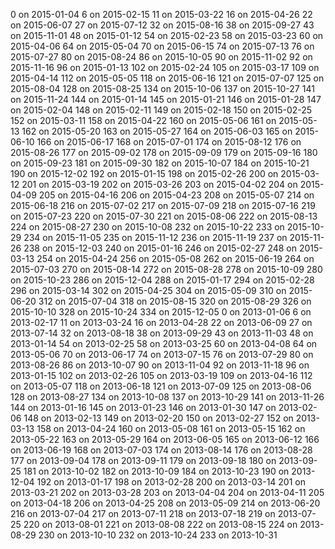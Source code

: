 0 on 2015-01-04
6 on 2015-02-15
11 on 2015-03-22
16 on 2015-04-26
22 on 2015-06-07
27 on 2015-07-12
32 on 2015-08-16
38 on 2015-09-27
43 on 2015-11-01
48 on 2015-01-12
54 on 2015-02-23
58 on 2015-03-23
60 on 2015-04-06
64 on 2015-05-04
70 on 2015-06-15
74 on 2015-07-13
76 on 2015-07-27
80 on 2015-08-24
86 on 2015-10-05
90 on 2015-11-02
92 on 2015-11-16
96 on 2015-01-13
102 on 2015-02-24
105 on 2015-03-17
109 on 2015-04-14
112 on 2015-05-05
118 on 2015-06-16
121 on 2015-07-07
125 on 2015-08-04
128 on 2015-08-25
134 on 2015-10-06
137 on 2015-10-27
141 on 2015-11-24
144 on 2015-01-14
145 on 2015-01-21
146 on 2015-01-28
147 on 2015-02-04
148 on 2015-02-11
149 on 2015-02-18
150 on 2015-02-25
152 on 2015-03-11
158 on 2015-04-22
160 on 2015-05-06
161 on 2015-05-13
162 on 2015-05-20
163 on 2015-05-27
164 on 2015-06-03
165 on 2015-06-10
166 on 2015-06-17
168 on 2015-07-01
174 on 2015-08-12
176 on 2015-08-26
177 on 2015-09-02
178 on 2015-09-09
179 on 2015-09-16
180 on 2015-09-23
181 on 2015-09-30
182 on 2015-10-07
184 on 2015-10-21
190 on 2015-12-02
192 on 2015-01-15
198 on 2015-02-26
200 on 2015-03-12
201 on 2015-03-19
202 on 2015-03-26
203 on 2015-04-02
204 on 2015-04-09
205 on 2015-04-16
206 on 2015-04-23
208 on 2015-05-07
214 on 2015-06-18
216 on 2015-07-02
217 on 2015-07-09
218 on 2015-07-16
219 on 2015-07-23
220 on 2015-07-30
221 on 2015-08-06
222 on 2015-08-13
224 on 2015-08-27
230 on 2015-10-08
232 on 2015-10-22
233 on 2015-10-29
234 on 2015-11-05
235 on 2015-11-12
236 on 2015-11-19
237 on 2015-11-26
238 on 2015-12-03
240 on 2015-01-16
246 on 2015-02-27
248 on 2015-03-13
254 on 2015-04-24
256 on 2015-05-08
262 on 2015-06-19
264 on 2015-07-03
270 on 2015-08-14
272 on 2015-08-28
278 on 2015-10-09
280 on 2015-10-23
286 on 2015-12-04
288 on 2015-01-17
294 on 2015-02-28
296 on 2015-03-14
302 on 2015-04-25
304 on 2015-05-09
310 on 2015-06-20
312 on 2015-07-04
318 on 2015-08-15
320 on 2015-08-29
326 on 2015-10-10
328 on 2015-10-24
334 on 2015-12-05
0 on 2013-01-06
6 on 2013-02-17
11 on 2013-03-24
16 on 2013-04-28
22 on 2013-06-09
27 on 2013-07-14
32 on 2013-08-18
38 on 2013-09-29
43 on 2013-11-03
48 on 2013-01-14
54 on 2013-02-25
58 on 2013-03-25
60 on 2013-04-08
64 on 2013-05-06
70 on 2013-06-17
74 on 2013-07-15
76 on 2013-07-29
80 on 2013-08-26
86 on 2013-10-07
90 on 2013-11-04
92 on 2013-11-18
96 on 2013-01-15
102 on 2013-02-26
105 on 2013-03-19
109 on 2013-04-16
112 on 2013-05-07
118 on 2013-06-18
121 on 2013-07-09
125 on 2013-08-06
128 on 2013-08-27
134 on 2013-10-08
137 on 2013-10-29
141 on 2013-11-26
144 on 2013-01-16
145 on 2013-01-23
146 on 2013-01-30
147 on 2013-02-06
148 on 2013-02-13
149 on 2013-02-20
150 on 2013-02-27
152 on 2013-03-13
158 on 2013-04-24
160 on 2013-05-08
161 on 2013-05-15
162 on 2013-05-22
163 on 2013-05-29
164 on 2013-06-05
165 on 2013-06-12
166 on 2013-06-19
168 on 2013-07-03
174 on 2013-08-14
176 on 2013-08-28
177 on 2013-09-04
178 on 2013-09-11
179 on 2013-09-18
180 on 2013-09-25
181 on 2013-10-02
182 on 2013-10-09
184 on 2013-10-23
190 on 2013-12-04
192 on 2013-01-17
198 on 2013-02-28
200 on 2013-03-14
201 on 2013-03-21
202 on 2013-03-28
203 on 2013-04-04
204 on 2013-04-11
205 on 2013-04-18
206 on 2013-04-25
208 on 2013-05-09
214 on 2013-06-20
216 on 2013-07-04
217 on 2013-07-11
218 on 2013-07-18
219 on 2013-07-25
220 on 2013-08-01
221 on 2013-08-08
222 on 2013-08-15
224 on 2013-08-29
230 on 2013-10-10
232 on 2013-10-24
233 on 2013-10-31
